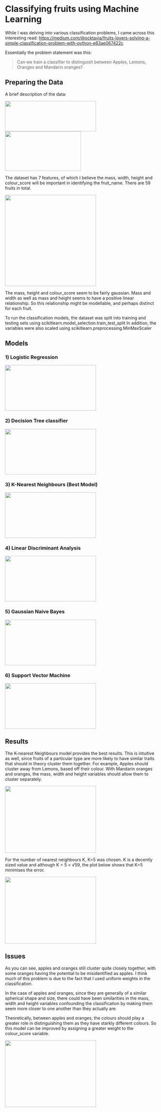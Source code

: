 # Classifying fruits using Machine Learning 
While I was delving into various classification problems, I came across this interesting read: https://medium.com/@ocktavia/fruits-lovers-solving-a-simple-classification-problem-with-python-e63ae067422c

Essentially the problem statement was this:
> Can we train a classifier to distinguish between Apples, Lemons, Oranges and Mandarin oranges?

## Preparing the Data

A brief description of the data:

<img src="https://github.com/jjasim/fruits-classification-with-npp/blob/main/images/data.PNG" width="300" height="100">
<img src="https://github.com/jjasim/fruits-classification-with-npp/blob/main/images/Table.PNG" width="250" height="130">

The dataset has 7 features, of which I believe the mass, width, height and colour_score will be important in identifying the fruit_name. 
There are 59 fruits in total.

<img src="https://github.com/jjasim/fruits-classification-with-npp/blob/main/images/distributions.png" width="300" height="300">

The mass, height and colour_score seem to be fairly gaussian. Mass and width as well as mass and height seems to have a positive linear relationship.
So this relationship might be modellable, and perhaps distinct for each fruit. 

To run the classification models, the dataset was split into training and testing sets using scikitlearn.model_selection.train_test_split
In addition, the variables were also scaled using scikitlearn.preprocessing.MinMaxScaler

## Models
### 1) Logistic Regression
<img src="https://github.com/jjasim/fruits-classification-with-npp/blob/main/images/logistic.PNG" width="300" height="150">

### 2) Decision Tree classifier
<img src="https://github.com/jjasim/fruits-classification-with-npp/blob/main/images/Tree.PNG" width="300" height="150">

### 3) **K-Nearest Neighbours (Best Model)**
<img src="https://github.com/jjasim/fruits-classification-with-npp/blob/main/images/K-nearest.PNG" width="300" height="150">

### 4) Linear Discriminant Analysis
<img src="https://github.com/jjasim/fruits-classification-with-npp/blob/main/images/Linear%20discriminant.PNG" width="300" height="150">

### 5) Gaussian Naive Bayes
<img src="https://github.com/jjasim/fruits-classification-with-npp/blob/main/images/Gaussian.PNG" width="300" height="150">

### 6) Support Vector Machine
<img src="https://github.com/jjasim/fruits-classification-with-npp/blob/main/images/Support%20Vector%20Machine.PNG" width="300" height="150">

## Results
The K-nearest Neighbours model provides the best results. This is intuitive as well, since fruits of a particular type are more likely to have similar traits that should in theory cluster them together. For example, Apples should cluster away from Lemons, based off their colour. With Mandarin oranges and oranges, the mass, width and height variables should allow them to cluster separately. 

<img src="https://github.com/jjasim/fruits-classification-with-npp/blob/main/images/clustering.PNG" width="300" height="220">

For the number of nearest neighbours K, K=5 was chosen. 
K is a decently sized value and although K = 5 < √59, the plot below shows that K=5 minimises the error.

<img src="https://github.com/jjasim/fruits-classification-with-npp/blob/main/images/k%20selection.PNG" width="300" height="220">

## Issues
As you can see, apples and oranges still cluster quite closely together, with some oranges having the potential to be misidentified as apples. I think much of this problem is due to the fact that I used uniform weights in the classification.

In the case of apples and oranges, since they are generally of a similar spherical shape and size, there could have been similarities in the mass, width and height variables confounding the classification by making them seem more closer to one another than they actually are.

Theoretically, between apples and oranges, the colours should play a greater role in distinguishing them as they have starkly different colours. So this model can be improved by assigning a greater weight to the colour_score variable. 

<img src="https://github.com/jjasim/fruits-classification-with-npp/blob/main/images/clustering.PNG" width="300" height="220">
